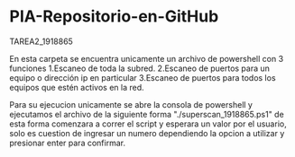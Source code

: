 # PIA-Repositorio-en-GitHub


TAREA2_1918865

En esta carpeta se encuentra unicamente un archivo de powershell con 3 funciones
1.Escaneo de toda la subred.
2.Escaneo de puertos para un equipo o dirección ip en particular
3.Escaneo de puertos para todos los equipos que estén activos en la red.
  
Para su ejecucion unicamente se abre la consola de powershell y ejecutamos el archivo de la siguiente forma
 "./superscan_1918865.ps1" de esta forma comenzara a correr el script y esperara un valor por el usuario, solo es cuestion de ingresar un numero dependiendo la opcion a utilizar
y presionar enter para confirmar.
